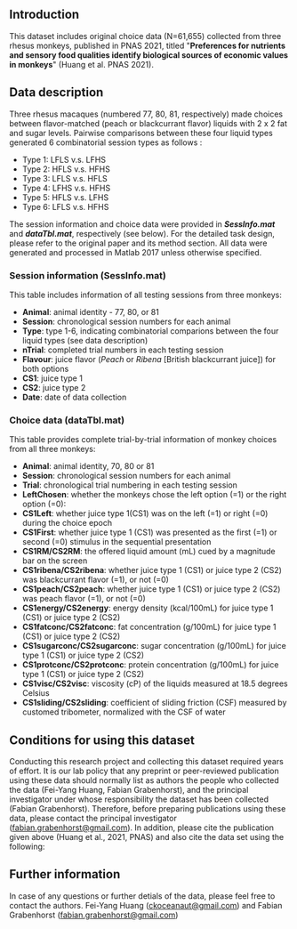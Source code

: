 ## Introduction
This dataset includes original choice data (N=61,655) collected from three rhesus monkeys, published in PNAS 2021, titled "**Preferences for nutrients and sensory food qualities identify biological sources of economic values in monkeys**" (Huang et al. PNAS 2021).

## Data description

Three rhesus macaques (numbered 77, 80, 81, respectively) made choices between flavor-matched (peach or blackcurrant flavor) liquids with 2 x 2 fat and sugar levels. Pairwise comparisons between these four liquid types generated 6 combinatorial session types as follows :
  - Type 1: LFLS v.s. LFHS
  - Type 2: HFLS v.s. HFHS
  - Type 3: LFLS v.s. HFLS
  - Type 4: LFHS v.s. HFHS
  - Type 5: HFLS v.s. LFHS
  - Type 6: LFLS v.s. HFHS

The session information and choice data were provided in ***SessInfo.mat*** and ***dataTbl.mat***, respectively (see below).
For the detailed task design, please refer to the original paper and its method section.
All data were generated and processed in Matlab 2017 unless otherwise specified.

### Session information (SessInfo.mat)
This table includes information of all testing sessions from three monkeys:
- **Animal**: animal identity - 77, 80, or 81
- **Session**: chronological session numbers for each animal
- **Type**: type 1-6, indicating combinatorial comparions between the four liquid types (see data description)
- **nTrial**: completed trial numbers in each testing session
- **Flavour**: juice flavor (_Peach_ or _Ribena_ [British blackcurrant juice]) for both options
- **CS1**: juice type 1
- **CS2**: juice type 2
- **Date**: date of data collection

### Choice data (dataTbl.mat)

This table provides complete trial-by-trial information of monkey choices from all three monkeys:
- **Animal**: animal identity, 70, 80 or 81
- **Session**: chronological session numbers for each animal
- **Trial**: chronological trial numbering in each testing session
- **LeftChosen**: whether the monkeys chose the left option (=1) or the right option (=0):
- **CS1Left**: whether juice type 1(CS1) was on the left (=1) or right (=0) during the choice epoch
- **CS1First**: whether juice type 1 (CS1) was presented as the first (=1) or second (=0) stimulus in the sequential presentation 
- **CS1RM/CS2RM**: the offered liquid amount (mL) cued by a magnitude bar on the screen
- **CS1ribena/CS2ribena**: whether juice type 1 (CS1) or juice type 2 (CS2) was blackcurrant flavor (=1), or not (=0)
- **CS1peach/CS2peach**: whether juice type 1 (CS1) or juice type 2 (CS2) was peach flavor (=1), or not (=0)
- **CS1energy/CS2energy**: energy density (kcal/100mL) for juice type 1 (CS1) or juice type 2 (CS2)
- **CS1fatconc/CS2fatconc**: fat concentration (g/100mL) for juice type 1 (CS1) or juice type 2 (CS2)
- **CS1sugarconc/CS2sugarconc**:  sugar concentration (g/100mL) for juice type 1 (CS1) or juice type 2 (CS2)
- **CS1protconc/CS2protconc**:  protein concentration (g/100mL) for juice type 1 (CS1) or juice type 2 (CS2)
- **CS1visc/CS2visc**: viscosity (cP) of the liquids measured at 18.5 degrees Celsius
- **CS1sliding/CS2sliding**: coefficient of sliding friction (CSF) measured by customed tribometer, normalized with the CSF of water 

## Conditions for using this dataset
Conducting this research project and collecting this dataset required years of effort. It is our lab policy that any preprint or peer-reviewed publication using these data should normally list as authors the people who collected the data (Fei-Yang Huang, Fabian Grabenhorst), and the principal investigator under whose responsibility the dataset has been collected (Fabian Grabenhorst). Therefore, before preparing publications using these data, please contact the principal investigator (fabian.grabenhorst@gmail.com). In addition, please cite the publication given above (Huang et al., 2021, PNAS) and also cite the data set using the following:

## Further information
In case of any questions or further detials of the data, please feel free to contact the authors.
Fei-Yang Huang (ckoceanaut@gmail.com) and Fabian Grabenhorst (fabian.grabenhorst@gmail.com)

